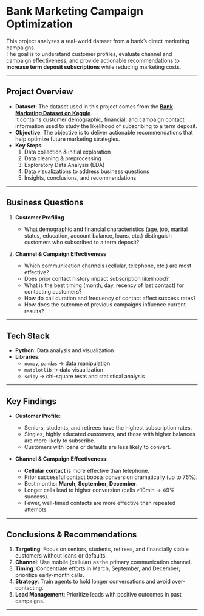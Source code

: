 # Bank Marketing Campaign Optimization

This project analyzes a real-world dataset from a bank’s direct marketing campaigns.  
The goal is to understand customer profiles, evaluate channel and campaign effectiveness, and provide actionable recommendations to **increase term deposit subscriptions** while reducing marketing costs.

---

## Project Overview
- **Dataset**: The dataset used in this project comes from the **[Bank Marketing Dataset on Kaggle](https://www.kaggle.com/competitions/playground-series-s5e8/data)**.  
It contains customer demographic, financial, and campaign contact information used to study the likelihood of subscribing to a term deposit.
- **Objective**: The objective is to deliver actionable recommendations that help optimize future marketing strategies.
- **Key Steps**:
  1. Data collection & initial exploration  
  2. Data cleaning & preprocessing  
  3. Exploratory Data Analysis (EDA)  
  4. Data visualizations to address business questions  
  5. Insights, conclusions, and recommendations  

---

## Business Questions
1. **Customer Profiling**  
   - What demographic and financial characteristics (age, job, marital status, education, account balance, loans, etc.) distinguish customers who subscribed to a term deposit?  

2. **Channel & Campaign Effectiveness**  
   - Which communication channels (cellular, telephone, etc.) are most effective?  
   - Does prior contact history impact subscription likelihood?  
   - What is the best timing (month, day, recency of last contact) for contacting customers?  
   - How do call duration and frequency of contact affect success rates?  
   - How does the outcome of previous campaigns influence current results?  

---

## Tech Stack
- **Python**: Data analysis and visualization  
- **Libraries**:  
  - `numpy`, `pandas` → data manipulation  
  - `matplotlib` → data visualization  
  - `scipy` → chi-square tests and statistical analysis  

---

## Key Findings
- **Customer Profile**:  
  - Seniors, students, and retirees have the highest subscription rates.  
  - Singles, highly educated customers, and those with higher balances are more likely to subscribe.  
  - Customers with loans or defaults are less likely to convert.  

- **Channel & Campaign Effectiveness**:  
  - **Cellular contact** is more effective than telephone.  
  - Prior successful contact boosts conversion dramatically (up to 76%).  
  - Best months: **March, September, December**.  
  - Longer calls lead to higher conversion (calls >10min → 49% success).  
  - Fewer, well-timed contacts are more effective than repeated attempts.  

---

## Conclusions & Recommendations
1. **Targeting**: Focus on seniors, students, retirees, and financially stable customers without loans or defaults.  
2. **Channel**: Use mobile (cellular) as the primary communication channel.  
3. **Timing**: Concentrate efforts in March, September, and December; prioritize early-month calls.  
4. **Strategy**: Train agents to hold longer conversations and avoid over-contacting.  
5. **Lead Management**: Prioritize leads with positive outcomes in past campaigns.  

---
